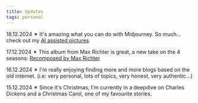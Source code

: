 ```yaml
---
title: Updates
tags: personal
---
```


18.12.2024 &sext; It's amazing what you can do with Midjourney. So much... check out my [AI assisted pictures](/ai-pictures/)

17.12.2024 &sext; This album from Max Richter is great, a new take on the 4 seasons: [Recomposed by Max Richter](https://open.spotify.com/intl-es/album/5yuG2LEkf7QA9ZGIXldCmy?si=Go5SvXCrSjamiYs_VJb-Kw)

16.12.2024 &sext; I'm really enjoying finding more and more blogs based on the old internet. (i.e: very personal, lots of topics, very honest, very authentic...)

15.12.2024 &sext; Since it's Christmas, I'm currently in a deepdive on Charles Dickens and a Christmas Carol, one of my favourite stories.

